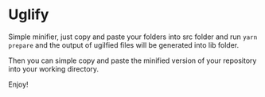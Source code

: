# Uglify

Simple minifier, just copy and paste your folders into src folder and run `yarn prepare` and the output of ugilfied files will be generated into lib folder.

Then you can simple copy and paste the minified version of your repository into your working directory.

Enjoy!